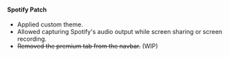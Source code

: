 #### Spotify Patch

- Applied custom theme.
- Allowed capturing Spotify's audio output while screen sharing or screen recording.
- ~~Removed the premium tab from the navbar.~~ (WIP)
